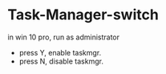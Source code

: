 # Task-Manager-switch  
in win 10 pro, run as administrator  
- press Y, enable taskmgr.  
- press N, disable taskmgr.  
